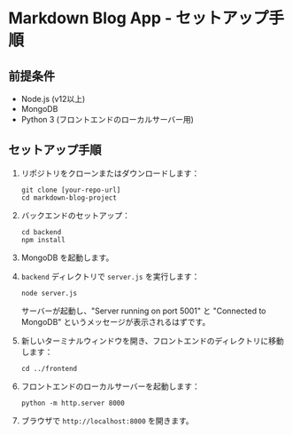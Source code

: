 # Markdown Blog App - セットアップ手順

## 前提条件

- Node.js (v12以上)
- MongoDB
- Python 3 (フロントエンドのローカルサーバー用)

## セットアップ手順

1. リポジトリをクローンまたはダウンロードします：
   ```
   git clone [your-repo-url]
   cd markdown-blog-project
   ```

2. バックエンドのセットアップ：
   ```
   cd backend
   npm install
   ```

3. MongoDB を起動します。

4. `backend` ディレクトリで `server.js` を実行します：
   ```
   node server.js
   ```
   サーバーが起動し、"Server running on port 5001" と "Connected to MongoDB" というメッセージが表示されるはずです。

5. 新しいターミナルウィンドウを開き、フロントエンドのディレクトリに移動します：
   ```
   cd ../frontend
   ```

6. フロントエンドのローカルサーバーを起動します：
   ```
   python -m http.server 8000
   ```

7. ブラウザで `http://localhost:8000` を開きます。
